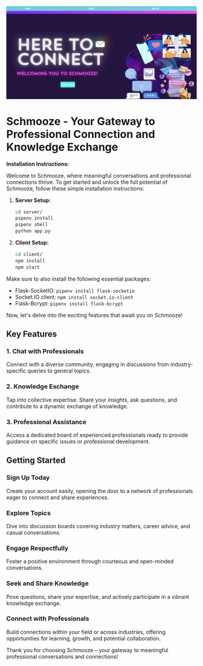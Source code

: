 ![Alt text](<Screen Shot 2023-12-21 at 9.59.11 AM-1.png>)

# Schmooze - Your Gateway to Professional Connection and Knowledge Exchange

**Installation Instructions:**

Welcome to Schmooze, where meaningful conversations and professional connections thrive. To get started and unlock the full potential of Schmooze, follow these simple installation instructions:

1. **Server Setup:**
   ```bash
   cd server/
   pipenv install
   pipenv shell
   python app.py
   ```

2. **Client Setup:**
   ```bash
   cd client/
   npm install
   npm start
   ```

Make sure to also install the following essential packages:

- Flask-SocketIO: `pipenv install flask-socketio`
- Socket.IO client: `npm install socket.io-client`
- Flask-Bcrypt: `pipenv install flask-bcrypt`

Now, let's delve into the exciting features that await you on Schmooze!

## Key Features

### 1. **Chat with Professionals**

Connect with a diverse community, engaging in discussions from industry-specific queries to general topics.

### 2. **Knowledge Exchange**

Tap into collective expertise. Share your insights, ask questions, and contribute to a dynamic exchange of knowledge.

### 3. **Professional Assistance**

Access a dedicated board of experienced professionals ready to provide guidance on specific issues or professional development.

## Getting Started

### **Sign Up Today**

Create your account easily, opening the door to a network of professionals eager to connect and share experiences.

### **Explore Topics**

Dive into discussion boards covering industry matters, career advice, and casual conversations.

### **Engage Respectfully**

Foster a positive environment through courteous and open-minded conversations.

### **Seek and Share Knowledge**

Pose questions, share your expertise, and actively participate in a vibrant knowledge exchange.

### **Connect with Professionals**

Build connections within your field or across industries, offering opportunities for learning, growth, and potential collaboration.

Thank you for choosing Schmooze – your gateway to meaningful professional conversations and connections!